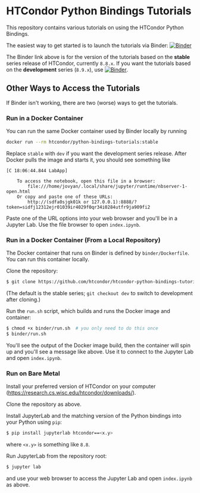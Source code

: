 # HTCondor Python Bindings Tutorials

This repository contains various tutorials on using the HTCondor Python Bindings.

The easiest way to get started is to launch the tutorials via Binder: 
[![Binder](https://mybinder.org/badge_logo.svg)](https://mybinder.org/v2/gh/htcondor/htcondor-python-bindings-tutorials/stable?urlpath=lab/tree/index.ipynb)

The Binder link above is for the version of the tutorials based on the **stable** series release of HTCondor, currently `8.8.x`.
If you want the tutorials based on the **development** series (`8.9.x`), use [![Binder](https://mybinder.org/badge_logo.svg)](https://mybinder.org/v2/gh/htcondor/htcondor-python-bindings-tutorials/dev?urlpath=lab/tree/index.ipynb).

## Other Ways to Access the Tutorials

If Binder isn't working, there are two (worse) ways to get the tutorials.

### Run in a Docker Container

You can run the same Docker container used by Binder locally by running
```bash
docker run --rm htcondor/python-bindings-tutorials:stable
```
Replace `stable` with `dev` if you want the development series release.
After Docker pulls the image and starts it, you should see something like
```
[C 18:06:44.844 LabApp]

    To access the notebook, open this file in a browser:
        file:///home/jovyan/.local/share/jupyter/runtime/nbserver-1-open.html
    Or copy and paste one of these URLs:
        http://(sdfa0sjgk01k or 127.0.0.1):8888/?token=sidfj12312ejr01039ir4029f0qr34i0284utfr9ja909fi2
```
Paste one of the URL options into your web browser and you'll be in a Jupyter Lab.
Use the file browser to open `index.ipynb`.


### Run in a Docker Container (From a Local Repository)

The Docker container that runs on Binder is defined by `binder/Dockerfile`.
You can run this container locally.

Clone the repository:
```bash
$ git clone https://github.com/htcondor/htcondor-python-bindings-tutorials
```
(The default is the stable series; `git checkout dev` to switch to development after cloning.)

Run the `run.sh` script, which builds and runs the Docker image and container:
```bash
$ chmod +x binder/run.sh  # you only need to do this once
$ binder/run.sh
```
You'll see the output of the Docker image build, then the container will spin up and you'll see a message like above.
Use it to connect to the Jupyter Lab and open `index.ipynb`.


### Run on Bare Metal

Install your preferred version of HTCondor on your computer (https://research.cs.wisc.edu/htcondor/downloads/).

Clone the repository as above.

Install JupyterLab and the matching version of the Python bindings into your Python using `pip`:
```bash
$ pip install jupyterlab htcondor==<x.y>
```
where `<x.y>` is something like `8.8`.

Run JupyterLab from the repository root:
```bash
$ jupyter lab
```
and use your web browser to access the Jupyter Lab and open `index.ipynb` as above.
